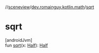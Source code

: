 //[sceneview](../../index.md)/[dev.romainguy.kotlin.math](index.md)/[sqrt](sqrt.md)

# sqrt

[androidJvm]\
fun [sqrt](sqrt.md)(x: [Half](-half/index.md)): [Half](-half/index.md)
